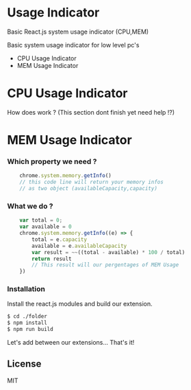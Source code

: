 # Usage Indicator
Basic React.js system usage indicator (CPU,MEM)

Basic system usage indicator for low level pc's

  - CPU Usage Indicator
  - MEM Usage Indicator

# CPU Usage Indicator

How does work ? (This section dont finish yet need help !?)
 
# MEM Usage Indicator

### Which property we need ?

```js
    chrome.system.memory.getInfo()
    // this code line will return your memory infos
    // as two object (availableCapacity,capacity)
```

### What we do ?

```js
    var total = 0;
    var available = 0
    chrome.system.memory.getInfo((e) => {
        total = e.capacity
        available = e.availableCapacity
        var result = ~~((total - available) * 100 / total)
        return result
        // This result will our pergentages of MEM Usage
    }) 
```

### Installation

Install the react.js modules and build our extension.

```sh
$ cd ./folder
$ npm install
$ npm run build
```

Let's add between our extensions...
That's it! 


License
----

MIT
